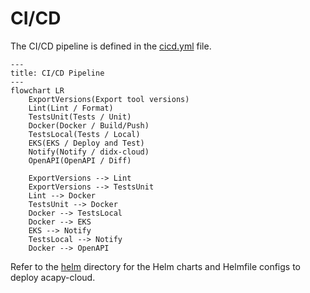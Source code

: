 # CI/CD

The CI/CD pipeline is defined in the [cicd.yml](cicd.yml) file.

```mermaid
---
title: CI/CD Pipeline
---
flowchart LR
    ExportVersions(Export tool versions)
    Lint(Lint / Format)
    TestsUnit(Tests / Unit)
    Docker(Docker / Build/Push)
    TestsLocal(Tests / Local)
    EKS(EKS / Deploy and Test)
    Notify(Notify / didx-cloud)
    OpenAPI(OpenAPI / Diff)

    ExportVersions --> Lint
    ExportVersions --> TestsUnit
    Lint --> Docker
    TestsUnit --> Docker
    Docker --> TestsLocal
    Docker --> EKS
    EKS --> Notify
    TestsLocal --> Notify
    Docker --> OpenAPI
```

Refer to the [helm](../../helm) directory for the Helm charts and Helmfile
configs to deploy acapy-cloud.
